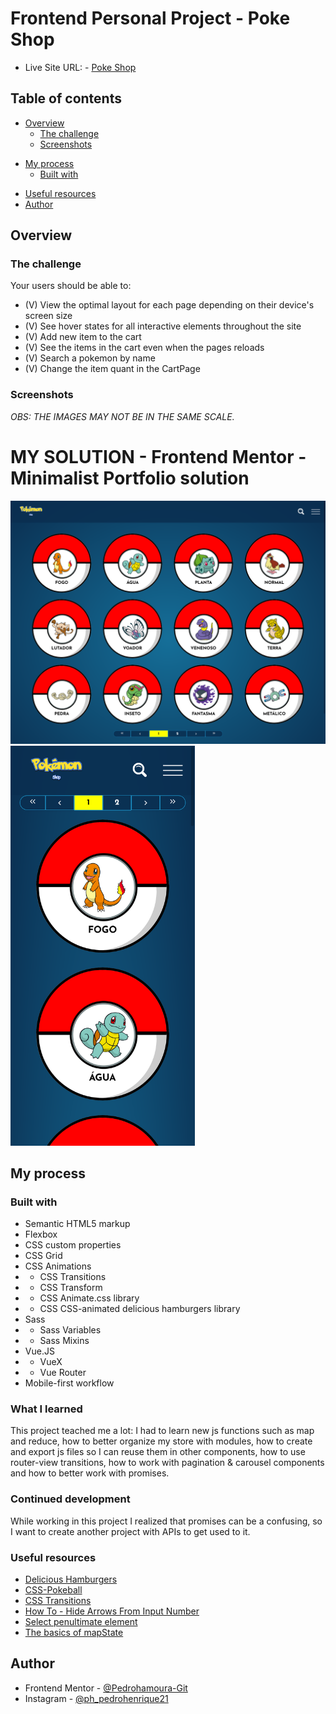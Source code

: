 # Frontend Personal Project - Poke Shop

- Live Site URL: - <a href="https://pedro-poke-shop.netlify.app" target="_blank" alt="">Poke Shop</a>
## Table of contents

- [Overview](#overview)
  - [The challenge](#the-challenge)
  - [Screenshots](#screenshots)
<!--   - [Links](#links) -->
- [My process](#my-process)
  - [Built with](#built-with)
<!--   - [What I learned](#what-i-learned)
  - [Continued development](#continued-development) -->
  - [Useful resources](#useful-resources)
- [Author](#author)

## Overview

### The challenge

Your users should be able to:

- (V) View the optimal layout for each page depending on their device's screen size
- (V) See hover states for all interactive elements throughout the site
- (V) Add new item to the cart
- (V) See the items in the cart even when the pages reloads
- (V) Search a pokemon by name
- (V) Change the item quant in the CartPage

### Screenshots

  *OBS: THE IMAGES MAY NOT BE IN THE SAME SCALE.*

# MY SOLUTION - Frontend Mentor -  Minimalist Portfolio solution


<span>
  <img src="/public/screenshots/poke-shop-desktop.png" width="640px" style="display: inline">
</span>
<span>
  <img src="/public/screenshots/poke-shop-mobile.png" height="640px" style="display: inline">
</span>


## My process

### Built with

- Semantic HTML5 markup
- Flexbox
- CSS custom properties
- CSS Grid
- CSS Animations
- - CSS Transitions
- - CSS Transform
- - CSS Animate.css library 
- - CSS CSS-animated delicious hamburgers library
- Sass
- - Sass Variables
- - Sass Mixins
- Vue.JS
- - VueX
- - Vue Router
- Mobile-first workflow

### What I learned

This project teached me a lot: I had to learn new js functions such as map and reduce, how to better organize my store with modules, how to create and export js files so I can reuse them in other components, how to use router-view transitions, how to work with pagination & carousel components and how to better work with promises.

### Continued development

While working in this project I realized that promises can be a confusing, so I want to create another project with APIs to get used to it.

### Useful resources

- <a href="https://github.com/kapoko/delicious-hamburgers" alt="Delicious Hamburgers" target="_blank">Delicious Hamburgers</a>
- <a href="https://github.com/athanstan/css-pokeball" alt="CSS-Pokeball" target="_blank">CSS-Pokeball</a>
- <a href="https://animate.style" alt="CSS Transitions" target="_blank">CSS Transitions</a>
- <a href="https://www.w3schools.com/howto/howto_css_hide_arrow_number.asp" alt="How TO - Hide Arrows From Input Number." target="_blank">How To - Hide Arrows From Input Number</a>
- <a href="https://stackoverflow.com/questions/38370876/select-penultimate-element" alt="Select penultimate element" target="_blank">Select penultimate element</a>
- <a href="https://jerickson.net/basics-of-mapstate-vuex/" alt="The basics of mapState" target="_blank">The basics of mapState</a>

## Author

- Frontend Mentor - [@Pedrohamoura-Git](https://www.frontendmentor.io/profile/Pedrohamoura-Git)
- Instagram - [@ph_pedrohenrique21](https://www.instagram.com/ph_pedrohenrique21/)
